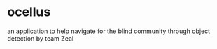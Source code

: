 # ocellus
an application to help navigate for the blind community through object detection by team Zeal
